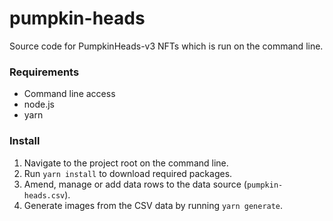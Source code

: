 # pumpkin-heads
Source code for PumpkinHeads-v3 NFTs which is run on the command line.

### Requirements

- Command line access
- node.js
- yarn

### Install

1) Navigate to the project root on the command line.
2) Run `yarn install` to download required packages.
3) Amend, manage or add data rows to the data source (`pumpkin-heads.csv`).
3) Generate images from the CSV data by running `yarn generate`.
